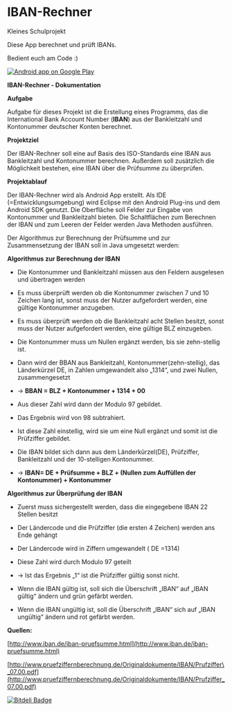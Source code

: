 # IBAN-Rechner
Kleines Schulprojekt

Diese App berechnet und prüft IBANs.

Bedient euch am Code :)

<a href="https://play.google.com/store/apps/details?id=de.merz.iban_rechner">
  <img alt="Android app on Google Play"
       src="https://developer.android.com/images/brand/de_app_rgb_wo_60.png" />
</a>

**IBAN-Rechner - Dokumentation**

**Aufgabe**

Aufgabe für dieses Projekt ist die Erstellung eines Programms, das die
International Bank Account Number (**IBAN**) aus der Bankleitzahl und
Kontonummer deutscher Konten berechnet.

**Projektziel**

Der IBAN-Rechner soll eine auf Basis des ISO-Standards eine IBAN aus
Bankleitzahl und Kontonummer berechnen. Außerdem soll zusätzlich die
Möglichkeit bestehen, eine IBAN über die Prüfsumme zu überprüfen.

**Projektablauf**

Der IBAN-Rechner wird als Android App erstellt. Als IDE
(=Entwicklungsumgebung) wird Eclipse mit den Android Plug-ins und dem
Android SDK genutzt. Die Oberfläche soll Felder zur Eingabe von
Kontonummer und Bankleitzahl bieten. Die Schaltflächen zum Berechnen der
IBAN und zum Leeren der Felder werden Java Methoden ausführen.

Der Algorithmus zur Berechnung der Prüfsumme und zur Zusammensetzung der
IBAN soll in Java umgesetzt werden:

**Algorithmus zur Berechnung der IBAN**

-   Die Kontonummer und Bankleitzahl müssen aus den Feldern ausgelesen
    und übertragen werden

-   Es muss überprüft werden ob die Kontonummer zwischen 7 und 10
    Zeichen lang ist, sonst muss der Nutzer aufgefordert werden, eine
    gültige Kontonummer anzugeben.

-   Es muss überprüft werden ob die Bankleitzahl acht Stellen besitzt,
    sonst muss der Nutzer aufgefordert werden, eine gültige BLZ
    einzugeben.

-   Die Kontonummer muss um Nullen ergänzt werden, bis sie zehn-stellig
    ist.

-   Dann wird der BBAN aus Bankleitzahl, Kontonummer(zehn-stellig), das
    Länderkürzel DE, in Zahlen umgewandelt also „1314“, und zwei Nullen,
    zusammengesetzt

-   → **BBAN = BLZ + Kontonummer + 1314 + 00**

-   Aus dieser Zahl wird dann der Modulo 97 gebildet.

-   Das Ergebnis wird von 98 subtrahiert.

-   Ist diese Zahl einstellig, wird sie um eine Null ergänzt und somit
    ist die Prüfziffer gebildet.

-   Die IBAN bildet sich dann aus dem Länderkürzel(DE), Prüfziffer,
    Bankleitzahl und der 10-stelligen Kontonummer.

-   → **IBAN= DE + Prüfsumme + BLZ + (Nullen zum Auffüllen der
    Kontonummer) + Kontonummer**


**Algorithmus zur Überprüfung der IBAN**

-   Zuerst muss sichergestellt werden, dass die eingegebene IBAN 22
    Stellen besitzt

-   Der Ländercode und die Prüfziffer (die ersten 4 Zeichen) werden ans
    Ende gehängt

-   Der Ländercode wird in Ziffern umgewandelt ( DE =1314)

-   Diese Zahl wird durch Modulo 97 geteilt

-   → Ist das Ergebnis „1“ ist die Prüfziffer gültig sonst nicht.

-   Wenn die IBAN gültig ist, soll sich die Überschrift „IBAN“ auf „IBAN
    gültig“ ändern und grün gefärbt werden.

-   Wenn die IBAN ungültig ist, soll die Überschrift „IBAN“ sich auf
    „IBAN ungültig“ ändern und rot gefärbt werden.

**Quellen:**

[http://www.iban.de/iban-pruefsumme.html](http://www.iban.de/iban-pruefsumme.html)

[http://www.pruefziffernberechnung.de/Originaldokumente/IBAN/Prufziffer\_07.00.pdf](http://www.pruefziffernberechnung.de/Originaldokumente/IBAN/Prufziffer_07.00.pdf)



[![Bitdeli Badge](https://d2weczhvl823v0.cloudfront.net/NiklasMerz/iban-rechner/trend.png)](https://bitdeli.com/free "Bitdeli Badge")
